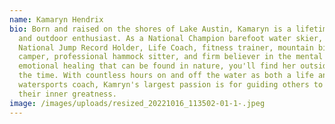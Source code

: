 ```yaml
---
name: Kamaryn Hendrix
bio: Born and raised on the shores of Lake Austin, Kamaryn is a lifetime water
  and outdoor enthusiast. As a National Champion barefoot water skier, Women's
  National Jump Record Holder, Life Coach, fitness trainer, mountain biker, avid
  camper, professional hammock sitter, and firm believer in the mental and
  emotional healing that can be found in nature, you'll find her outside most of
  the time. With countless hours on and off the water as both a life and
  watersports coach, Kamryn's largest passion is for guiding others to find
  their inner greatness.
image: /images/uploads/resized_20221016_113502-01-1-.jpeg
---
```

